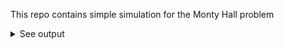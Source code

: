 This repo contains simple simulation for the Monty Hall problem

<details>
<summary>See output</summary>
  <code>Running simulation where the player does not change the door:
Simulations: 10000, Wins: 3320, Win Ratio: 0.33
Running simulation where the player changes the door:
Simulations: 10000, Wins: 6609, Win Ratio: 0.66
</code>
</details>
